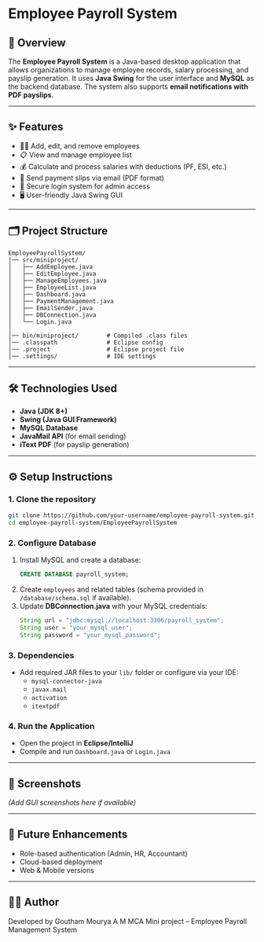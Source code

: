 # Employee Payroll System

## 📌 Overview
The **Employee Payroll System** is a Java-based desktop application that allows organizations to manage employee records, salary processing, and payslip generation. It uses **Java Swing** for the user interface and **MySQL** as the backend database. The system also supports **email notifications with PDF payslips**.

---

## ✨ Features
- 👨‍💼 Add, edit, and remove employees  
- 📋 View and manage employee list  
- 💰 Calculate and process salaries with deductions (PF, ESI, etc.)  
- 📨 Send payment slips via email (PDF format)  
- 🔑 Secure login system for admin access  
- 🖥️ User-friendly Java Swing GUI  

---

## 🗂️ Project Structure
```
EmployeePayrollSystem/
│── src/miniproject/
│   ├── AddEmployee.java
│   ├── EditEmployee.java
│   ├── ManageEmployees.java
│   ├── EmployeeList.java
│   ├── Dashboard.java
│   ├── PaymentManagement.java
│   ├── EmailSender.java
│   ├── DBConnection.java
│   └── Login.java
│
│── bin/miniproject/        # Compiled .class files
│── .classpath              # Eclipse config
│── .project                # Eclipse project file
│── .settings/              # IDE settings
```

---

## 🛠️ Technologies Used
- **Java (JDK 8+)**
- **Swing (Java GUI Framework)**
- **MySQL Database**
- **JavaMail API** (for email sending)
- **iText PDF** (for payslip generation)

---

## ⚙️ Setup Instructions

### 1. Clone the repository
```bash
git clone https://github.com/your-username/employee-payroll-system.git
cd employee-payroll-system/EmployeePayrollSystem
```

### 2. Configure Database
1. Install MySQL and create a database:
   ```sql
   CREATE DATABASE payroll_system;
   ```
2. Create `employees` and related tables (schema provided in `/database/schema.sql` if available).
3. Update **DBConnection.java** with your MySQL credentials:
   ```java
   String url = "jdbc:mysql://localhost:3306/payroll_system";
   String user = "your_mysql_user";
   String password = "your_mysql_password";
   ```

### 3. Dependencies
- Add required JAR files to your `lib/` folder or configure via your IDE:
  - `mysql-connector-java`
  - `javax.mail`
  - `activation`
  - `itextpdf`

### 4. Run the Application
- Open the project in **Eclipse/IntelliJ**
- Compile and run `Dashboard.java` or `Login.java`

---

## 📸 Screenshots
*(Add GUI screenshots here if available)*

---

## 🚀 Future Enhancements
- Role-based authentication (Admin, HR, Accountant)  
- Cloud-based deployment  
- Web & Mobile versions  

---

## 👨‍💻 Author
Developed by Goutham Mourya A M 
MCA Mini project – Employee Payroll Management System  
